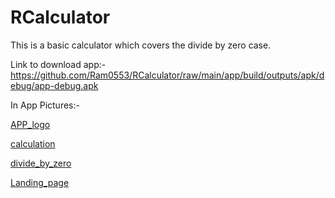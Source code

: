 # RCalculator
This is a basic calculator which covers the divide by zero case.

Link to download app:-   https://github.com/Ram0553/RCalculator/raw/main/app/build/outputs/apk/debug/app-debug.apk

In App Pictures:-

[APP_logo](https://user-images.githubusercontent.com/53968496/127120409-fad30360-9048-4321-82b5-85bd8e01fb9f.png)

[calculation](https://user-images.githubusercontent.com/53968496/127120422-645a92ed-7baa-4ddd-882f-93e53b3be5ea.jpg)

[divide_by_zero](https://user-images.githubusercontent.com/53968496/127120444-b344b2f1-227e-41a0-b798-900c09ad1076.jpg)

[Landing_page](https://user-images.githubusercontent.com/53968496/127120460-d0a4f6a5-f950-49a9-aa81-f336207d0486.jpg)

